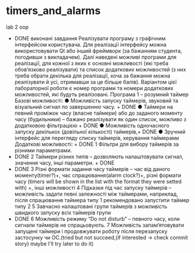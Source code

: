 # timers_and_alarms
lab 2 oop 
+ DONE виконанi завдання
 Реалізувати програму з графічним інтерфейсом користувача. Для реалізації інтерфейсу можна використовувати Qt або інший фреймворк (за бажанням студента, погодивши з викладачем).
 Далі наведені можливі програми для реалізації, для кожної з яких є основні можливості (які треба обов’язково реалізувати) та список додаткових можливостей (з них треба обрати декілька для реалізації, хоча за бажання можна реалізувати й усі, отримавши за це більше балів). 
 Варіантом цієї лабораторної роботи є номер програми та номери додаткових можливостей, які будуть реалізовані.
Програма 1 – розумний таймер Базові можливості: 
● Можливість запуску таймерів, звуковий та візуальний сигнал по завершенню часу. + DONE
● Таймери на певний проміжок часу (власне таймери) або до заданого моменту часу (будильники) – бажано реалізувати як один список, можливо з додатковою фільтрацією + DONE
● Можливість одночасного запуску декількох (довільної кількості) таймерів,+ DONE
● Зручний інтерфейс для перегляду списку таймерів, керування таймерами Додаткові можливості: + DONE
 1 Фільтри для вибору таймерів за різними параметрами.
 + DONE 2 Таймери різних типів – дозволяють налаштовувати сигнал, значення часу, інші параметри. + DONE
 + DONE 3 Різні формати задання часу таймерів – час від даного моменту(timer?)+, час спрацювання(alarm clock?)+, різні формати часу (timers will be shown in the list with the format they were setted with) +, інші можливості 
 4 Підказки під час запуску таймерів – можливість задати певні залежності між таймерами, наприклад, після спрацювання таймера типу 1 рекомендовано запустити таймер типу 2
 5 Завчасно налаштовані групи таймерів з можливість швидкого запуску всіх таймерів групи
 + DONE 6 Можливість режиму “Do not disturb” – певного часу, коли сигнали таймерів не спрацьовують. 
 7 Можливість запам’ятовувати запущені таймери і продовжувати роботу після перезапуску застосунку чи ОС.(tried but not succeed,(if interested -> check commit story) maybe I'll try later to do it) 
